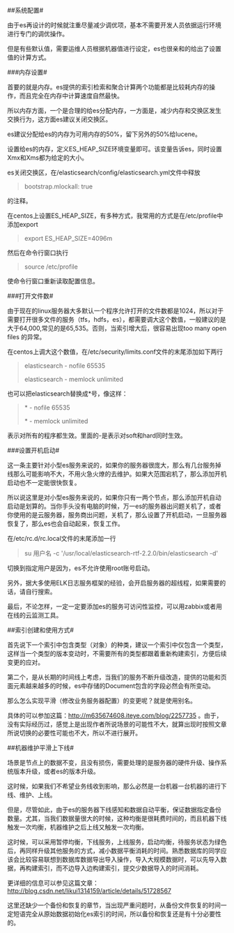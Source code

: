  ##系统配置#
 
由于es再设计的时候就注重尽量减少调优项，基本不需要开发人员依据运行环境进行专门的调优操作。

但是有些默认值，需要运维人员根据机器值进行设定，es也很亲和的给出了设置值的计算方式。

###内存设置#

首要的就是内存。es提供的索引检索和聚合计算两个功能都是比较耗内存的操作，而且完全在内存中计算速度自然最快。

所以内存方面，一个是合理的给es分配内存，一方面是，减少内存和交换区发生交换行为，这方面es建议关闭交换区。

es建议分配给es的内存为可用内存的50%，留下另外的50%给lucene。

设置给es的内存，定义ES_HEAP_SIZE环境变量即可。该变量告诉es，同时设置Xmx和Xms都为给定的大小。

es关闭交换区，在/elasticsearch/config/elasticsearch.yml文件中释放

> bootstrap.mlockall: true

的注释。

在centos上设置ES_HEAP_SIZE，有多种方式，我常用的方式是在/etc/profile中添加export

> export ES_HEAP_SIZE=4096m

然后在命令行窗口执行

> source /etc/profile

使命令行窗口重新读取配置信息。

###打开文件数#

由于现在的linux服务器大多默认一个程序允许打开的文件数都是1024，所以对于需要打开很多文件的服务（tfs，hdfs，es），都需要调大这个数值，一般建议的是大于64,000,常见的是65,535。否则，当索引增大后，很容易出现too many open files 的异常。


在centos上调大这个数值，在/etc/security/limits.conf文件的末尾添加如下两行

> elasticsearch - nofile 65535
>
> elasticsearch - memlock unlimited

也可以把elasticsearch替换成*号，像这样：

> \* - nofile 65535
>
>  \* - memlock unlimited

表示对所有的程序都生效。里面的-是表示对soft和hard同时生效。

###设置开机启动#

这一条主要针对小型es服务来说的，如果你的服务器很庞大，那么有几台服务掉线那么可能影响不大，不用火急火燎的去维护。如果大范围宕机了，那么添加开机启动也不一定能很快恢复。

所以说这里是对小型es服务来说的，如果你只有一两个节点，那么添加开机自动启动是划算的。当你手头没有电脑的时候，万一es的服务器出问题关机了，或者你使用的是云服务器，服务商出问题，关机了，那么设置了开机启动，一旦服务器恢复了，那么es也会自动起来，恢复工作。

在/etc/rc.d/rc.local文件的末尾添加一行

> su 用户名 -c '/usr/local/elasticsearch-rtf-2.2.0/bin/elasticsearch -d'

切换到指定用户是因为，es不允许使用root账号启动。

另外，据大多使用ELK日志服务框架的经验，会开启服务器的超线程，如果需要的话，请自行搜索。

最后，不论怎样，一定一定要添加es的服务可访问性监控，可以用zabbix或者用在线的云监测工具。

##索引创建和使用方式#

首先说下一个索引中包含类型（对象）的种类，建议一个索引中仅包含一个类型，这样当一个类型的版本变动时，不需要所有的类型都跟着重新构建索引，方便后续变更的应对。

第二个，是从长期的时间线上考虑，当我们的服务不断升级改造，提供的功能和页面元素越来越多的时候，es中存储的Document包含的字段必然会有所变动。

那么怎么实现平滑（修改业务服务器配置）的变更呢？就是使用别名。

具体的可以参加这篇：http://m635674608.iteye.com/blog/2257735 。由于，没有实际经历过，感觉上是出现作者所说场景的可能性不大，就算出现时按照文章所说切换的必要性可能也不大，所以不进行展开。

##机器维护平滑上下线#

场景是节点上的数据不变，且没有损伤，需要处理的是服务器的硬件升级、操作系统版本升级，或者es的版本升级。

这时候，如果我们不希望业务线收到影响，那么必然是一台机器一台机器的进行下线、维护、上线。

但是，尽管如此，由于es的服务器下线感知和数据自动平衡，保证数据指定备份数量。尤其，当我们数据量很大的时候，这种均衡是很耗费时间的，而且机器下线触发一次均衡，机器维护之后上线又触发一次均衡。

这时候，可以采用暂停均衡，下线服务，上线服务，启动均衡，待服务状态为绿色后，再同样升级其他服务的方式，减小数据平衡消耗的时间。熟悉数据库的同学应该会比较容易联想到数据库数据导出导入操作，导入大规模数据时，可以先导入数据，再构建索引，而不边导入边构建索引，提交少数据导入的时间消耗。

更详细的信息可以参见这篇文章：http://blog.csdn.net/likui1314159/article/details/51728567


这里还缺少一个备份和恢复的章节，当出现严重问题时，从备份文件恢复的时间一定短语完全从原始数据初始化es索引的时间，所以备份和恢复还是有十分必要性的。


